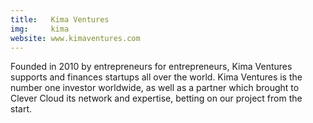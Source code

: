 ```yaml
---
title:   Kima Ventures
img:     kima
website: www.kimaventures.com
---
```

Founded in 2010 by entrepreneurs for entrepreneurs, Kima Ventures supports and
finances startups all over the world.
Kima Ventures is the number one investor worldwide, as well as a partner
which brought to Clever Cloud its network and expertise, betting on our project
from the start.

